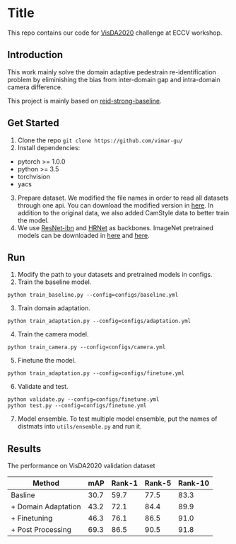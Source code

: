 # Title

This repo contains our code for [VisDA2020](http://ai.bu.edu/visda-2020) challenge at ECCV workshop. 

## Introduction

This work mainly solve the domain adaptive pedestrain re-identification problem by eliminishing the bias from inter-domain gap and intra-domain camera difference. 

This project is mainly based on [reid-strong-baseline](https://github.com/michuanhaohao/reid-strong-baseline).

## Get Started

1. Clone the repo `git clone https://github.com/vimar-gu/`
2. Install dependencies:
* pytorch >= 1.0.0
* python >= 3.5
* torchvision
* yacs
3. Prepare dataset. We modified the file names in order to read all datasets through one api. You can download the modified version in [here](https://drive.google.com/file/d/1n0UTKs4dq47bpYYHIh6BH1kV5jYdebId/view?usp=sharing). In addition to the original data, we also added CamStyle data to better train the model. 
4. We use [ResNet-ibn](https://github.com/XingangPan/IBN-Net) and [HRNet](https://github.com/HRNet/HRNet-Image-Classification) as backbones. ImageNet pretrained models can be downloaded in [here](https://drive.google.com/drive/folders/1thS2B8UOSBi_cJX6zRy6YYRwz_nVFI_S) and [here](https://onedrive.live.com/?authkey=%21AMkPimlmClRvmpw&cid=F7FD0B7F26543CEB&id=F7FD0B7F26543CEB%21112&parId=F7FD0B7F26543CEB%21105&o=OneUp). 

## Run

1. Modify the path to your datasets and pretrained models in configs.
2. Train the baseline model.
```
python train_baseline.py --config=configs/baseline.yml
```
3. Train domain adaptation.
```
python train_adaptation.py --config=configs/adaptation.yml
```
4. Train the camera model. 
```
python train_camera.py --config=configs/camera.yml
```
5. Finetune the model.
```
python train_adaptation.py --config=configs/finetune.yml
```
6. Validate and test.
```
python validate.py --config=configs/finetune.yml
python test.py --config=configs/finetune.yml
```
7. Model ensemble.
To test multiple model ensemble, put the names of distmats into `utils/ensemble.py` and run it. 

## Results
The performance on VisDA2020 validation dataset

| Method | mAP | Rank-1 | Rank-5 | Rank-10 |
|  ---   | --- |   ---  |   ---  |   ---   |
| Basline | 30.7 | 59.7 | 77.5 | 83.3 |
| + Domain Adaptation | 43.2 | 72.1 | 84.4 | 89.9 |
| + Finetuning | 46.3 | 76.1 | 86.5 | 91.0 |
| + Post Processing | 69.3 | 86.5 | 90.5 | 91.8 |
